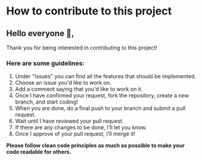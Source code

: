 <h1>How to contribute to this project</h1>

<h2>Hello everyone 👋,</h2>
<p>Thank you for being interested in contributing to this project!</p>

<h3>Here are some guidelines:</h3>
<ol>
  <li>Under "Issues" you can find all the features that should be implemented.</li>
  <li>Choose an issue you'd like to work on.</li>
  <li>Add a comment saying that you'd like to work on it.</li>
  <li>Once I have confirmed your request, fork the repository, create a new branch, and start coding!</li>
  <li>When you are done, do a final push to your branch and submit a pull request.</li>
  <li>Wait until I have reviewed your pull request.</li>
  <li>If there are any changes to be done, I'll let you know.</li>
  <li>Once I approve of your pull request, I'll merge it!</li>
</ol>

<p><strong>Please follow clean code principles as much as possible to make your code readable for others.</strong></p>
